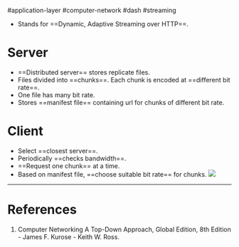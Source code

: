 #application-layer #computer-network #dash #streaming 

- Stands for ==Dynamic, Adaptive Streaming over HTTP==.

# Server
- ==Distributed server== stores replicate files.
- Files divided into ==chunks==. Each chunk is encoded at ==different bit rate==. 
- One file has many bit rate.
- Stores ==manifest file== containing url for chunks of different bit rate.
# Client
- Select ==closest server==.
- Periodically ==checks bandwidth==.
- ==Request one chunk== at a time.
- Based on manifest file, ==choose suitable bit rate== for chunks.
![](Pasted%20image%2020240513113706.png)

---
# References
1. Computer Networking  A Top-Down Approach, Global Edition, 8th Edition - James F. Kurose - Keith W. Ross.